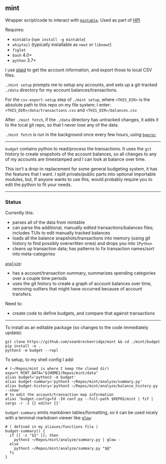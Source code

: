 ## mint

Wrapper script/code to interact with [`mintable`](https://github.com/kevinschaich/mintable/). Used as part of [HPI](https://github.com/seanbreckenridge/HPI)

Requires:
 - `mintable` (`npm install -g mintable`)
 - `whiptail` (typically installable as `newt` or `libnewt`)
 - `figlet`
 - `bash` 4.0+
 - `python` 3.7+

I use [plaid](http://plaid.com/) to get the account information, and export those to local CSV files.

`./mint setup` prompts me to setup any accounts, and sets up a git-tracked `./data` directory for my account balances/transactions.

For the `csv-export-setup` step of `./mint setup`, where `<THIS_DIR>` is the absolute path to this repo on my file system; I enter: `<THIS_DIR>/data/transactions.csv` and `<THIS_DIR>/balances.csv`

After `./mint fetch`, if the `./data` directory has untracked changes, it adds it to the local git repo, so that I never lose any of the data.

`./mint fetch` is run in the background once every few hours, using [`bgproc`](https://github.com/seanbreckenridge/bgproc/blob/master/personal_jobs/mint.job)

---

`budget` contains python to read/process the transactions. It uses the `git` history to create snapshots of the account balances, so all changes to any of my accounts are timestamped and I can look at balance over time.

This isn't a drop-in replacement for some general budgeting system, it has the features that I want. I split private/public parts into optional importable modules, but, If anyone wants to use this, would probably require you to edit the python to fit your needs.

---

### Status

Currently this:

- parses all of the data from mintable
- can parse the additional, manually edited transactions/balances files; includes TUIs to edit manually tracked balances
- loads all the balance snapshots/transactions into memory (using git history to find possibly overwritten ones) and drops you into `IPython`
- cleans up transaction data; has patterns to fix transaction names/sort into meta-categories

[`analyze`](./analyze/):

  - has a account/transaction summary, summarizes spending categories over a couple time periods
  - uses the git history to create a graph of account balances over time, removing outliers that might have occurred because of account transfers.

Need to:

- create code to define budgets, and compare that against transactions

---

To install as an editable package (so changes to the code immediately update):

```
git clone https://github.com/seanbreckenridge/mint && cd ./mint/budget
pip install -e .
python3 -m budget --repl
```

To setup, to my shell config I add:

```shell
# (~/Repos/mint is where I keep the cloned dir)
export MINT_DATA="${HOME}/Repos/mint/data"
alias budget='python3 -m budget'
alias budget-summary='python3 ~/Repos/mint/analyze/summary.py'
alias budget-history='python3 ~/Repos/mint/analyze/balance_history.py --show'
# to edit the account/transaction map information
alias 'budget-config=fd -IH conf.py --full-path $REPOS/mint | fzf | xargs -r -I {} editor {}'
```

`budget-summary` emits markdown tables/formatting, so it can be used nicely with a terminal markdown viewer like [`glow`](https://github.com/charmbracelet/glow):

```shell
# ( defined in my aliases/functions file )
budget-summary() {
  if [[ -z "$1" ]]; then
    python3 ~/Repos/mint/analyze/summary.py | glow -
  else
    python3 ~/Repos/mint/analyze/summary.py "$@"
  fi
}
```
